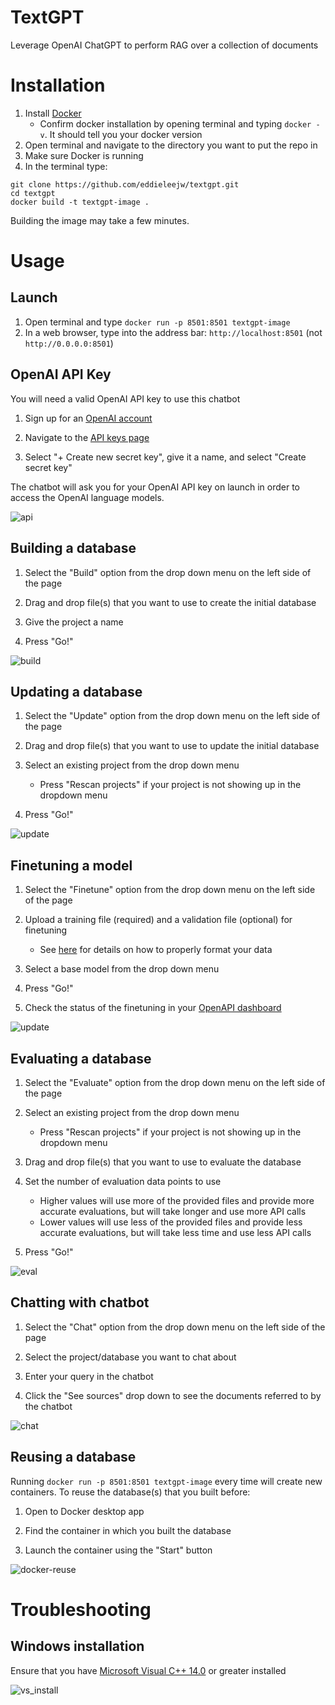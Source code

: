 # TextGPT
Leverage OpenAI ChatGPT to perform RAG over a collection of documents

# Installation

1. Install [Docker](https://www.docker.com/) 
    - Confirm docker installation by opening terminal and typing `docker -v`. It should tell you your docker version
2. Open terminal and navigate to the directory you want to put the repo in
3. Make sure Docker is running
4. In the terminal type:
```
git clone https://github.com/eddieleejw/textgpt.git
cd textgpt
docker build -t textgpt-image .
```

Building the image may take a few minutes.



# Usage

## Launch

1. Open terminal and type `docker run -p 8501:8501 textgpt-image`
2. In a web browser, type into the address bar: `http://localhost:8501` (not `http://0.0.0.0:8501`)


## OpenAI API Key

You will need a valid OpenAI API key to use this chatbot

1. Sign up for an [OpenAI account](https://openai.com/index/openai-api/)

2. Navigate to the [API keys page](https://platform.openai.com/api-keys)

3. Select "+ Create new secret key", give it a name, and select "Create secret key"

The chatbot will ask you for your OpenAI API key on launch in order to access the OpenAI language models.

![api](images/openapi.png)


## Building a database

1. Select the "Build" option from the drop down menu on the left side of the page

2. Drag and drop file(s) that you want to use to create the initial database

3. Give the project a name

4. Press "Go!"

![build](images/build.png)

## Updating a database

1. Select the "Update" option from the drop down menu on the left side of the page

2. Drag and drop file(s) that you want to use to update the initial database

3. Select an existing project from the drop down menu
    - Press "Rescan projects" if your project is not showing up in the dropdown menu

4. Press "Go!"

![update](images/update.png)

## Finetuning a model

1. Select the "Finetune" option from the drop down menu on the left side of the page

2. Upload a training file (required) and a validation file (optional) for finetuning
    - See [here](https://platform.openai.com/docs/guides/fine-tuning/preparing-your-dataset) for details on how to properly format your data

3. Select a base model from the drop down menu

4. Press "Go!"

5. Check the status of the finetuning in your [OpenAPI dashboard](https://platform.openai.com/finetune)

![update](images/finetune.png)

## Evaluating a database

1. Select the "Evaluate" option from the drop down menu on the left side of the page

2. Select an existing project from the drop down menu
    - Press "Rescan projects" if your project is not showing up in the dropdown menu

3. Drag and drop file(s) that you want to use to evaluate the database

4. Set the number of evaluation data points to use
    - Higher values will use more of the provided files and provide more accurate evaluations, but will take longer and use more API calls
    - Lower values will use less of the provided files and provide less accurate evaluations, but will take less time and use less API calls

5. Press "Go!"

![eval](images/evaluate.png)


## Chatting with chatbot

1. Select the "Chat" option from the drop down menu on the left side of the page

2. Select the project/database you want to chat about

3. Enter your query in the chatbot

4. Click the "See sources" drop down to see the documents referred to by the chatbot

![chat](images/chat.png)


## Reusing a database

Running `docker run -p 8501:8501 textgpt-image` every time will create new containers. To reuse the database(s) that you built before:

1. Open to Docker desktop app

2. Find the container in which you built the database

3. Launch the container using the "Start" button

![docker-reuse](images/docker_reuse.png)

# Troubleshooting

## Windows installation

Ensure that you have [Microsoft Visual C++ 14.0](https://visualstudio.microsoft.com/visual-cpp-build-tools/) or greater installed

![vs_install](images/windows_vs_install.png)